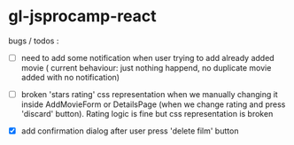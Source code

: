 # gl-jsprocamp-react

bugs / todos :

- [ ] need to add some notification when user trying to add already added movie ( current behaviour: just nothing happend, no duplicate movie added with no notification)

- [ ] broken 'stars rating' css representation when we manually changing it inside AddMovieForm or DetailsPage (when we change rating and press 'discard' button). Rating logic is fine but css representation is broken

- [x] add confirmation dialog after user press 'delete film' button
 